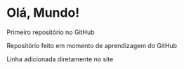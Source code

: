 # Olá, Mundo!
 Primeiro repositório no GitHub

 Repositório feito em momento de aprendizagem do GitHub

Linha adicionada diretamente no site
